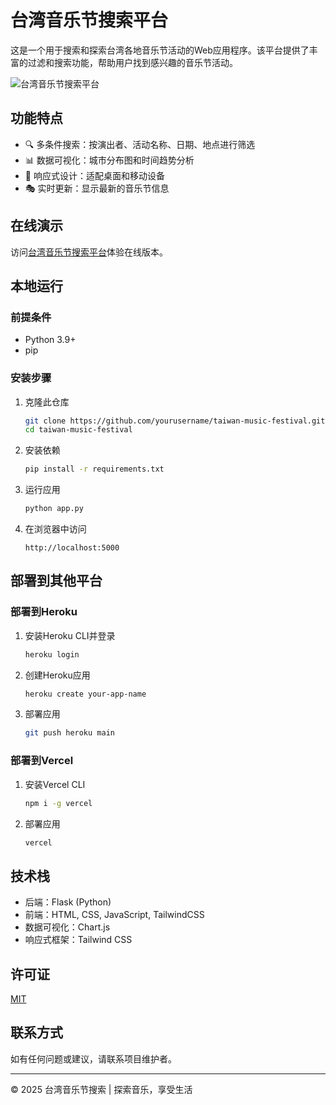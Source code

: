 # 台湾音乐节搜索平台

这是一个用于搜索和探索台湾各地音乐节活动的Web应用程序。该平台提供了丰富的过滤和搜索功能，帮助用户找到感兴趣的音乐节活动。

![台湾音乐节搜索平台](https://via.placeholder.com/800x400?text=台湾音乐节搜索平台)

## 功能特点

- 🔍 多条件搜索：按演出者、活动名称、日期、地点进行筛选
- 📊 数据可视化：城市分布图和时间趋势分析
- 📱 响应式设计：适配桌面和移动设备
- 🎭 实时更新：显示最新的音乐节信息

## 在线演示

访问[台湾音乐节搜索平台](https://yourusername.github.io/taiwan-music-festival/)体验在线版本。

## 本地运行

### 前提条件

- Python 3.9+
- pip

### 安装步骤

1. 克隆此仓库
   ```bash
   git clone https://github.com/yourusername/taiwan-music-festival.git
   cd taiwan-music-festival
   ```

2. 安装依赖
   ```bash
   pip install -r requirements.txt
   ```

3. 运行应用
   ```bash
   python app.py
   ```

4. 在浏览器中访问
   ```
   http://localhost:5000
   ```

## 部署到其他平台

### 部署到Heroku

1. 安装Heroku CLI并登录
   ```bash
   heroku login
   ```

2. 创建Heroku应用
   ```bash
   heroku create your-app-name
   ```

3. 部署应用
   ```bash
   git push heroku main
   ```

### 部署到Vercel

1. 安装Vercel CLI
   ```bash
   npm i -g vercel
   ```

2. 部署应用
   ```bash
   vercel
   ```

## 技术栈

- 后端：Flask (Python)
- 前端：HTML, CSS, JavaScript, TailwindCSS
- 数据可视化：Chart.js
- 响应式框架：Tailwind CSS

## 许可证

[MIT](LICENSE)

## 联系方式

如有任何问题或建议，请联系项目维护者。

---

© 2025 台湾音乐节搜索 | 探索音乐，享受生活
